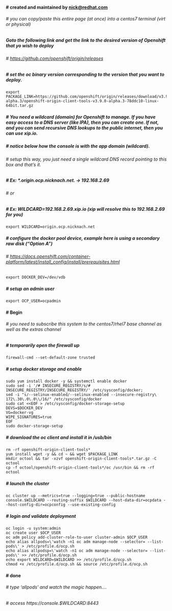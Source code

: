#### # created and maintained by nick@redhat.com
###### # you can copy/paste this entire page (at once) into a centos7 terminal (virt or physical)
##### Goto the following link and get the link to the desired version of Openshift that yo wish to deploy
###### # https://github.com/openshift/origin/releases
##### # set the oc binary version corresponding to the version that you want to deploy.
```
export PACKAGE_LINK=https://github.com/openshift/origin/releases/download/v3.9.0-alpha.3/openshift-origin-client-tools-v3.9.0-alpha.3-78ddc10-linux-64bit.tar.gz
```
##### # You need a wildcard (domain) for Openshift to manage.  If you have easy access to a DNS server (like IPA), then you can create one.  If not, and you can send recursive DNS lookups to the public internet, then you can use xip.io. 
##### # notice below how the console is with the app domain (wildcard).  
###### # setup this way, you just need a single wildcard DNS record pointing to this box and that’s it.
##### # Ex:  *.origin.ocp.nicknach.net. → 192.168.2.69
###### # or
##### # Ex: WILDCARD=192.168.2.69.xip.io (xip will resolve this to 192.168.2.69 for you)
```
export WILDCARD=origin.ocp.nicknach.net
```
##### # configure the docker pool device, example here is using a secondary raw disk (“Option A”)
###### # https://docs.openshift.com/container-platform/latest/install_config/install/prerequisites.html
```
export DOCKER_DEV=/dev/vdb
```
##### # setup an admin user 
```
export OCP_USER=ocpadmin
```
#### # Begin
###### # you need to subscribe this system to the centos7/rhel7 base channel as well as the extras channel
##### # temporarily open the firewall up
```
firewall-cmd --set-default-zone trusted
```
##### # setup docker storage and enable
```
sudo yum install docker -y && systemctl enable docker
sudo sed -i '/# INSECURE_REGISTRY/s/# INSECURE_REGISTRY/INSECURE_REGISTRY/' /etc/sysconfig/docker; 
sed -i "s/--selinux-enabled/--selinux-enabled --insecure-registry\ 172\.30\.0\.0\\/16/" /etc/sysconfig/docker
sudo cat <<EOF > /etc/sysconfig/docker-storage-setup
DEVS=$DOCKER_DEV
VG=docker-vg
WIPE_SIGNATURES=true
EOF
sudo docker-storage-setup
``` 
##### # download the oc client and install it in /usb/bin
```
rm -rf openshift-origin-client-tools*
yum install wget -y && cd ~ && wget $PACKAGE_LINK
mkdir octool && tar -xzvf openshift-origin-client-tools*.tar.gz -C octool
cp -f octool/openshift-origin-client-tools*/oc /usr/bin && rm -rf octool
```
##### # launch the cluster
```
oc cluster up --metrics=true --logging=true --public-hostname console.$WILDCARD --routing-suffix $WILDCARD --host-data-dir=ocpdata --host-config-dir=ocpconfig --use-existing-config
```
##### # login and validate deployment
```
oc login -u system:admin
oc create user $OCP_USER 
oc adm policy add-cluster-role-to-user cluster-admin $OCP_USER
echo alias allpods=\'watch -n1 oc adm manage-node --selector= --list-pods\' > /etc/profile.d/ocp.sh
echo alias allpodsp=\'watch -n1 oc adm manage-node --selector= --list-pods\' >> /etc/profile.d/ocp.sh
echo export WILDCARD=$WILDCARD >> /etc/profile.d/ocp.sh
chmod +x /etc/profile.d/ocp.sh && source /etc/profile.d/ocp.sh
```
#### # done
###### # type ‘allpods’ and watch the magic happen….
###### # access https://console.$WILDCARD:8443
